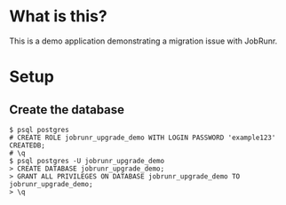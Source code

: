 # What is this?

This is a demo application demonstrating a migration issue with JobRunr.

# Setup

## Create the database

```
$ psql postgres
# CREATE ROLE jobrunr_upgrade_demo WITH LOGIN PASSWORD 'example123' CREATEDB;
# \q
$ psql postgres -U jobrunr_upgrade_demo
> CREATE DATABASE jobrunr_upgrade_demo;
> GRANT ALL PRIVILEGES ON DATABASE jobrunr_upgrade_demo TO jobrunr_upgrade_demo;
> \q
```
